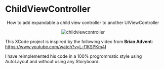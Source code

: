 # ChildViewController
<p align=center> How to add expandable a child view controller to another UIViewController </p>


<p align="center">
  <img src="https://i.ibb.co/tptTf5n/childviewcontroller.gif" alt="childviewcontroller" border="0">
</p>

This XCode project is inspired by the following video from **Brian Advent**: https://www.youtube.com/watch?v=L-f1KSPKm4I 

I have reimplemented his code in a 100% progrommatic style using AutoLayout and without using any Storyboard. 

